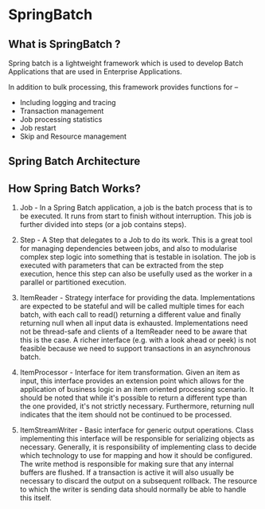 # SpringBatch

<h2>What is SpringBatch ? </h2>
 <p>Spring batch is a lightweight framework which is used to develop Batch Applications
 that are used in Enterprise Applications.</p>
 <p>In addition to bulk processing, this framework provides functions for –</p>
   <ul><li>Including logging and tracing</li>
  <li> Transaction management</li>
  <li> Job processing statistics</li>
  <li>Job restart</li>
  <li>Skip and Resource management</li></ul>


<h2> Spring Batch Architecture </h2>



<h2>How Spring Batch Works?</h2>

1. Job - In a Spring Batch application, a job is the batch process that is to be executed. It runs from start to finish without interruption. This job is further divided into steps (or a job contains steps).

2. Step - A Step that delegates to a Job to do its work. This is a great tool for managing dependencies between jobs, and also to modularise complex step logic into something that is testable in isolation. The job is executed with parameters that can be extracted from the step execution, hence this step can also be usefully used as the worker in a parallel or partitioned execution.

3. ItemReader - Strategy interface for providing the data. Implementations are expected to be stateful and will be called multiple times for each batch, with each call to read() returning a different value and finally returning null when all input data is exhausted. Implementations need not be thread-safe and clients of a ItemReader need to be aware that this is the case. A richer interface (e.g. with a look ahead or peek) is not feasible because we need to support transactions in an asynchronous batch.

4. ItemProcessor - Interface for item transformation. Given an item as input, this interface provides an extension point which allows for the application of business logic in an item oriented processing scenario. It should be noted that while it's possible to return a different type than the one provided, it's not strictly necessary. Furthermore, returning null indicates that the item should not be continued to be processed.

5. ItemStreamWriter - Basic interface for generic output operations. Class implementing this interface will be responsible for serializing objects as necessary. Generally, it is responsibility of implementing class to decide which technology to use for mapping and how it should be configured. The write method is responsible for making sure that any internal buffers are flushed. If a transaction is active it will also usually be necessary to discard the output on a subsequent rollback. The resource to which the writer is sending data should normally be able to handle this itself.

